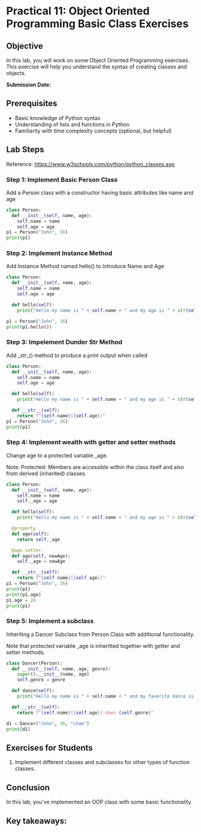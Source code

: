 # Practical 11: Object Oriented Programming Basic Class Exercises

## Objective
In this lab, you will work on some Object Oriented Programming exercises. This exercise will help you understand the syntax of creating classes and objects.

**Submission Date:**

## Prerequisites
- Basic knowledge of Python syntax
- Understanding of lists and functions in Python
- Familiarity with time complexity concepts (optional, but helpful)

## Lab Steps
Reference: https://www.w3schools.com/python/python_classes.asp

### Step 1: Implement Basic Person Class
Add a Person class with a constructor having basic attributes like name and age

```python
class Person:
  def __init__(self, name, age):
    self.name = name
    self.age = age
p1 = Person("John", 36)
print(p1) 
```

### Step 2: Implement Instance Method
Add Instance Method named hello() to Introduce Name and Age

```python
class Person:
  def __init__(self, name, age):
    self.name = name
    self.age = age

  def hello(self):
    print("Hello my name is " + self.name + " and my age is " + str(self.age))

p1 = Person("John", 36)
print(p1.hello())
```

### Step 3: Impelement Dunder Str Method
Add \__str__() method to produce a print output when called

```python
class Person:
  def __init__(self, name, age):
    self.name = name
    self.age = age

  def hello(self):
    print("Hello my name is " + self.name + " and my age is " + str(self.age))

  def __str__(self):
    return f"{self.name}({self.age})"
p1 = Person("John", 36)
print(p1)
```

### Step 4: Implement wealth with getter and setter methods
Change age to a protected variable _age.

Note: Protected: Members are accessible within the class itself and also from derived (inherited) classes. 

```python
class Person:
  def __init__(self, name, age):
    self.name = name
    self._age = age

  def hello(self):
    print("Hello my name is " + self.name + " and my age is " + str(self.age))

  @property
  def age(self):
    return self._age

  @age.setter
  def age(self, newAge):
    self._age = newAge

  def __str__(self):
    return f"{self.name}({self.age})"
p1 = Person("John", 36)
print(p1)
print(p1.age)
p1.age = 20
print(p1)
```

### Step 5: Implement a subclass 
Inheriting a Dancer Subclass from Person Class with additional functionality. 

Note that protected variable _age is inheritted together with getter and setter methods.
```python
class Dancer(Person):
  def __init__(self, name, age, genre):
    super().__init__(name, age)
    self.genre = genre

  def dance(self):
    print("Hello my name is " + self.name + " and my favorite dance is " + self.genre)

  def __str__(self):
    return f"{self.name}({self.age}) does {self.genre}"

d1 = Dancer("John", 36, "cham")
print(d1)
```


## Exercises for Students

1. Implement different classes and subclasses for other types of function classes.

## Conclusion

In this lab, you've implemented an OOP class with some basic functionality.

Key takeaways:
- 

